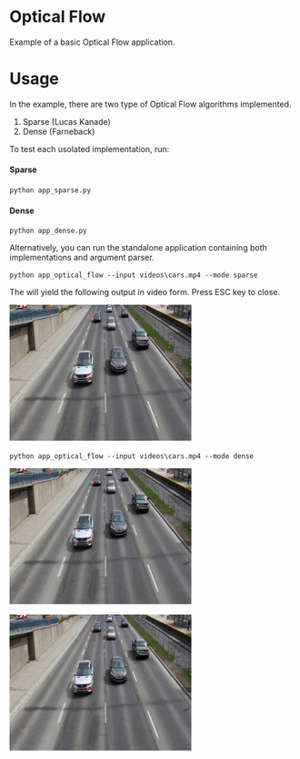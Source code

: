 # Optical Flow
Example of a basic Optical Flow application.


Usage
====

In the example, there are two type of Optical Flow algorithms implemented. 

1. Sparse (Lucas Kanade)
2. Dense (Farneback)

To test each usolated implementation, run:

#### Sparse
```
python app_sparse.py
```

#### Dense
```
python app_dense.py
```

Alternatively, you can run the standalone application containing both implementations and argument parser. 

```
python app_optical_flow --input videos\cars.mp4 --mode sparse
```

The will yield the following output in video form. Press ESC key to close.

<a href="https://raw.githubusercontent.com/valbertoenoc/optical_flow/images/sparse.png"><img src="https://github.com/valbertoenoc/optical_flow/blob/master/images/sparse.png" width=320></a>


```
python app_optical_flow --input videos\cars.mp4 --mode dense
```

<a href="https://raw.githubusercontent.com/valbertoenoc/optical_flow/images/dense_flowgrid.png"><img src="https://github.com/valbertoenoc/optical_flow/blob/master/images/sparse.png" width=320></a>

<a href="https://raw.githubusercontent.com/valbertoenoc/optical_flow/images/dense_colorcoded.png"><img src="https://github.com/valbertoenoc/optical_flow/blob/master/images/sparse.png" width=320></a>

